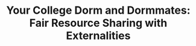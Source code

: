 ---
title: "Your College Dorm and Dormmates: Fair Resource Sharing with Externalities"
authors: 'Jiarui Gan, Bo Li, Yingkai Li'
type: '2' #1:conference; 2:journal; 3:both
year: '2023'
journal: 'Journal of Artificial Intelligence Research'
link: 'https://arxiv.org/abs/2012.04522'
---